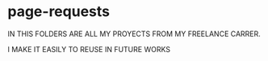 # page-requests


IN THIS FOLDERS ARE ALL MY PROYECTS FROM MY FREELANCE CARRER.

I MAKE IT EASILY TO REUSE IN FUTURE WORKS
